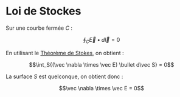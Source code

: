 # Loi de Stockes

Sur une courbe fermée $C$ :

$$\oint_C{\vec E \bullet d\vec l} = 0$$

En utilisant le [Théorème de Stokes](Théorème%20de%20Stokes.md), on obtient :

$$\int_S{(\vec \nabla \times \vec E) \bullet d\vec S} = 0$$

La surface $S$ est quelconque, on obtient donc :

$$\vec \nabla \times \vec E = 0$$